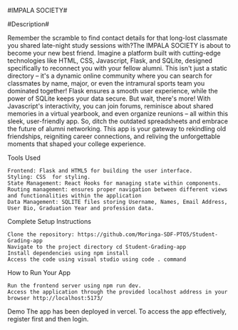 #IMPALA SOCIETY#

#Description#

Remember the scramble to find contact details for that long-lost classmate you shared late-night study sessions with?The IMPALA SOCIETY is about to become your new best friend.  Imagine a platform built with cutting-edge technologies like HTML, CSS, Javascript, Flask, and SQLite, designed specifically to reconnect you with your fellow alumni.  This isn't just a static directory – it's a dynamic online community where you can search for classmates by name, major, or even the intramural sports team you dominated together!  Flask ensures a smooth user experience, while the power of SQLite keeps your data secure.  But wait, there's more! With Javascript's interactivity, you can join forums, reminisce about shared memories in a virtual yearbook, and even organize reunions – all within this sleek, user-friendly app. So, ditch the outdated spreadsheets and embrace the future of alumni networking. This app is your gateway to rekindling old friendships, reigniting career connections, and reliving the unforgettable moments that shaped your college experience.


Tools Used

    Frontend: Flask and HTML5 for building the user interface.
    Styling: CSS  for styling.
    State Management: React Hooks for managing state within components.
    Routing management: ensures proper navigation between different views and functionalities within the application
    Data Management: SQLITE files storing Username, Names, Email Address, User Bio, Graduation Year and profession data.

Complete Setup Instructions

    Clone the repository: https://github.com/Moringa-SDF-PTO5/Student-Grading-app
    Navigate to the project directory cd Student-Grading-app
    Install dependencies using npm install
    Access the code using visual studio using code . command

How to Run Your App

    Run the frontend server using npm run dev.
    Access the application through the provided localhost address in your browser http://localhost:5173/

Demo
The app has been deployed in vercel. To access the app effectively, register first and then login.
